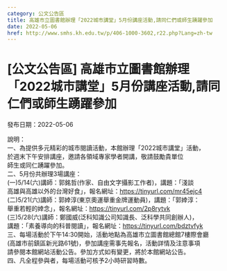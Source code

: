 ```yaml
---
category: 公文公告區
title: 高雄市立圖書館辦理「2022城市講堂」5月份講座活動,請同仁們或師生踴躍參加
date: 2022-05-06
href: http://www.smhs.kh.edu.tw/p/406-1000-3602,r22.php?Lang=zh-tw
---
```


# [公文公告區] 高雄市立圖書館辦理「2022城市講堂」5月份講座活動,請同仁們或師生踴躍參加

發布日期：2022-05-06

說明：  
一、為提供多元精彩的城市閱讀活動，本館辦理「2022城市講堂」活動，  
於週末下午安排講座，邀請各領域專家學者開講，敬請鼓勵貴單位  
師生或同仁踴躍參加。  
二、5月份共辦理3場講座：  
(一)5/14(六)講師：郭銘哲(作家、自由文字攝影工作者)，講題：「淺談  
高雄與高雄以外的台灣好食」，報名網址：https://tinyurl.com/mr45ejc4  
(二)5/21(六)講師：郭婞淳(東京奧運舉重金牌運動員)，講題：「郭婞淳：  
舉重若輕的婞念」，報名網址：https://tinyurl.com/2p8rytvk  
(三)5/28(六)講師：鄭國威(泛科知識公司知識長、泛科學共同創辦人)，  
講題：「素養導向的科普閱讀」，報名網址：https://tinyurl.com/bdztvfyk  
三、每場活動於下午14:30開始，活動地點為高雄市立圖書館總館7樓際會廳  
(高雄市前鎮區新光路61號)，參加講座需事先報名，活動詳情及注意事項  
請參閱本館網站活動公告。參加方式如有變更，將於本館網站公告。  
四、凡全程參與者，每場活動可核予2小時研習時數。

